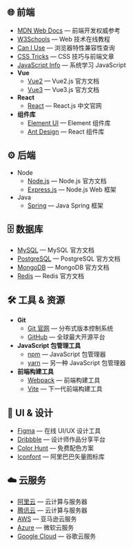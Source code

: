 ## 🌐 前端

- [MDN Web Docs](https://developer.mozilla.org/) — 前端开发权威参考
- [W3Schools](https://www.w3schools.com/) — Web 技术在线教程
- [Can I Use](https://caniuse.com/) — 浏览器特性兼容性查询
- [CSS Tricks](https://css-tricks.com/) — CSS 技巧与前端文章
- [JavaScript Info](https://javascript.info/) — 系统学习 JavaScript
- **Vue**
  - [Vue2](https://v2.vuejs.org/) — Vue2.js 官方文档
  - [Vue3](https://vuejs.org/) — Vue3.js 官方文档
- **React**
  - [React](https://zh-hans.react.dev/) — React.js 中文官网
- **组件库**
  - [Element UI](https://element.eleme.cn/) — Element 组件库
  - [Ant Design](https://ant.design/) — React 组件库

## ⚙️ 后端

- Node
  - [Node.js](https://nodejs.org/) — Node.js 官方文档
  - [Express.js](https://expressjs.com/) — Node.js Web 框架
- Java
  - [Spring](https://spring.io/projects) — Java Spring 框架

## 🗄 数据库

- [MySQL](https://dev.mysql.com/doc/) — MySQL 官方文档
- [PostgreSQL](https://www.postgresql.org/docs/) — PostgreSQL 官方文档
- [MongoDB](https://www.mongodb.com/docs/) — MongoDB 官方文档
- [Redis](https://redis.io/docs/) — Redis 官方文档

## 🛠 工具 & 资源

- **Git**
  - [Git 官网](https://git-scm.com/) — 分布式版本控制系统
  - [GitHub](https://github.com/) — 全球最大开源平台
- **JavaScript 包管理工具**
  - [npm](https://www.npmjs.com/) — JavaScript 包管理器
  - [yarn](https://yarnpkg.com/) — 另一种 JavaScript 包管理器
- **前端构建工具**
  - [Webpack](https://webpack.js.org/) — 前端构建工具
  - [Vite](https://vitejs.dev/) — 下一代前端构建工具

## 🎨 UI & 设计

- [Figma](https://www.figma.com/) — 在线 UI/UX 设计工具
- [Dribbble](https://dribbble.com/) — 设计师作品分享平台
- [Color Hunt](https://colorhunt.co/) — 免费配色方案
- [Iconfont](https://www.iconfont.cn/) — 阿里巴巴矢量图标库

## ☁️ 云服务

- [阿里云](https://www.aliyun.com/) — 云计算与服务器
- [腾讯云](https://cloud.tencent.com/) — 云计算与服务器
- [AWS](https://aws.amazon.com/) — 亚马逊云服务
- [Azure](https://azure.microsoft.com/) — 微软云服务
- [Google Cloud](https://cloud.google.com/) — 谷歌云服务
